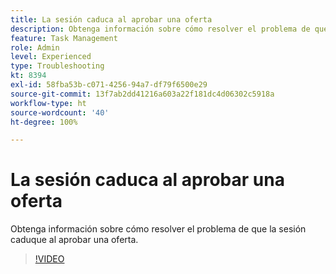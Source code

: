 ```yaml
---
title: La sesión caduca al aprobar una oferta
description: Obtenga información sobre cómo resolver el problema de que la sesión caduque al aprobar una oferta.
feature: Task Management
role: Admin
level: Experienced
type: Troubleshooting
kt: 8394
exl-id: 58fba53b-c071-4256-94a7-df79f6500e29
source-git-commit: 13f7ab2dd41216a603a22f181dc4d06302c5918a
workflow-type: ht
source-wordcount: '40'
ht-degree: 100%

---
```


# La sesión caduca al aprobar una oferta

Obtenga información sobre cómo resolver el problema de que la sesión caduque al aprobar una oferta.

>[!VIDEO](https://video.tv.adobe.com/v/335898?quality=12&learn=on)
